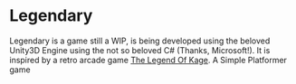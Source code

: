 # Legendary
Legendary is a game still a WIP, is being developed using the beloved Unity3D Engine using the not so beloved C# (Thanks, Microsoft!).
It is inspired by a retro arcade game <a href="https://en.wikipedia.org/wiki/The_Legend_of_Kage">The Legend Of Kage</a>. A Simple Platformer game 

